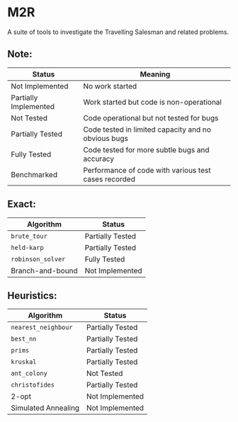 # M2R

A suite of tools to investigate the Travelling Salesman and related problems.

## Note:
Status | Meaning
------ |--------
Not Implemented | No work started
Partially Implemented | Work started but code is non-operational
Not Tested | Code operational but not tested for bugs
Partially Tested | Code tested in limited capacity and no obvious bugs
Fully Tested | Code tested for more subtle bugs and accuracy
Benchmarked | Performance of code with various test cases recorded

## Exact:
Algorithm   | Status
----------- |----------
`brute_tour` | Partially Tested
`held-karp`   | Partially Tested
`robinson_solver` | Fully Tested
Branch-and-bound | Not Implemented

## Heuristics:
Algorithm   | Status
----------- |----------
`nearest_neighbour` | Partially Tested
`best_nn`   | Partially Tested
`prims` | Partially Tested
`kruskal` | Partially Tested
`ant_colony` | Not Tested
`christofides` | Partially Tested
2-opt | Not Implemented
Simulated Annealing | Not Implemented

